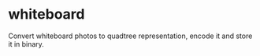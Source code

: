 # whiteboard
Convert whiteboard photos to quadtree representation, encode it and store it in binary.
